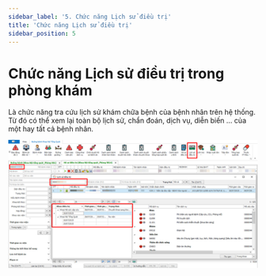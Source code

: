 ```yaml
---
sidebar_label: '5. Chức năng Lịch sử điều trị'
title: 'Chức năng Lịch sử điều trị'
sidebar_position: 5
---
```

# Chức năng Lịch sử điều trị trong phòng khám
Là chức năng tra cứu lịch sử khám chữa bệnh của bệnh nhân trên hệ thống. Từ đó có thể xem lại toàn bộ lịch sử, chẩn đoán, dịch vụ, diễn biến … của một hay tất cả bệnh nhân.

<div className="center-container">
  <img src="/img/chuc-nang-lich-su-dieu-tri-phong-kham.jpg" alt="Chức năng Lịch sử điều trị trong phòng khám" />
</div>